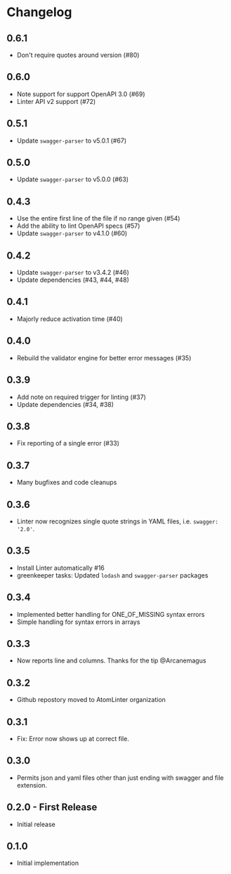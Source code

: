 # Changelog

## 0.6.1

*   Don't require quotes around version (#80)

## 0.6.0

*   Note support for support OpenAPI 3.0 (#69)
*   Linter API v2 support (#72)

## 0.5.1

*   Update `swagger-parser` to v5.0.1 (#67)

## 0.5.0

*   Update `swagger-parser` to v5.0.0 (#63)

## 0.4.3

*   Use the entire first line of the file if no range given (#54)
*   Add the ability to lint OpenAPI specs (#57)
*   Update `swagger-parser` to v4.1.0 (#60)

## 0.4.2

*   Update `swagger-parser` to v3.4.2 (#46)
*   Update dependencies (#43, #44, #48)

## 0.4.1

*   Majorly reduce activation time (#40)

## 0.4.0

*   Rebuild the validator engine for better error messages (#35)

## 0.3.9

*   Add note on required trigger for linting (#37)
*   Update dependencies (#34, #38)

## 0.3.8

*   Fix reporting of a single error (#33)

## 0.3.7

*   Many bugfixes and code cleanups

## 0.3.6

*   Linter now recognizes single quote strings in YAML files, i.e.
    `swagger: '2.0'`.

## 0.3.5

*   Install Linter automatically #16
*   greenkeeper tasks: Updated `lodash` and `swagger-parser` packages

## 0.3.4

*   Implemented better handling for ONE_OF_MISSING syntax errors
*   Simple handling for syntax errors in arrays

## 0.3.3

*   Now reports line and columns. Thanks for the tip @Arcanemagus

## 0.3.2

*   Github repostory moved to AtomLinter organization

## 0.3.1

*   Fix: Error now shows up at correct file.

## 0.3.0

*   Permits json and yaml files other than just ending with swagger and file
    extension.

## 0.2.0 - First Release

*   Initial release

## 0.1.0

*   Initial implementation
